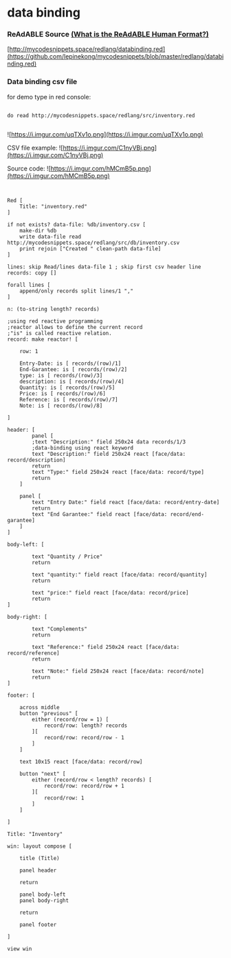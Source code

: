 
# data binding


### ReAdABLE Source [(What is the ReAdABLE Human Format?)](http://readablehumanformat.com)

[http://mycodesnippets.space/redlang/databinding.red](https://github.com/lepinekong/mycodesnippets/blob/master/redlang/databinding.red)


### Data binding csv file

for demo type in red console:


```

do read http://mycodesnippets.space/redlang/src/inventory.red            
        
```


![https://i.imgur.com/uqTXv1o.png](https://i.imgur.com/uqTXv1o.png)
                    
CSV file example: 
![https://i.imgur.com/C1nyVBj.png](https://i.imgur.com/C1nyVBj.png)
                    
Source code:
![https://i.imgur.com/hMCmB5p.png](https://i.imgur.com/hMCmB5p.png)
                    


```


Red [
    Title: "inventory.red"
]

if not exists? data-file: %db/inventory.csv [
    make-dir %db
    write data-file read http://mycodesnippets.space/redlang/src/db/inventory.csv
    print rejoin ["Created " clean-path data-file]
]

lines: skip Read/lines data-file 1 ; skip first csv header line 
records: copy []

forall lines [
    append/only records split lines/1 ","
]

n: (to-string length? records)

;using red reactive programming
;reactor allows to define the current record
;"is" is called reactive relation.
record: make reactor! [

    row: 1

    Entry-Date: is [ records/(row)/1]
    End-Garantee: is [ records/(row)/2]
    type: is [ records/(row)/3]
    description: is [ records/(row)/4]
    Quantity: is [ records/(row)/5]
    Price: is [ records/(row)/6]
    Reference: is [ records/(row)/7]
    Note: is [ records/(row)/8]

]

header: [
        panel [
        ;text "Description:" field 250x24 data records/1/3
        ;data-binding using react keyword
        text "Description:" field 250x24 react [face/data: record/description]
        return
        text "Type:" field 250x24 react [face/data: record/type]
        return        
    ]

    panel [
        text "Entry Date:" field react [face/data: record/entry-date]
        return
        text "End Garantee:" field react [face/data: record/end-garantee]       
    ]  
]

body-left: [

        text "Quantity / Price"
        return

        text "quantity:" field react [face/data: record/quantity]
        return
    
        text "price:" field react [face/data: record/price]
        return    
]

body-right: [

        text "Complements"
        return

        text "Reference:" field 250x24 react [face/data: record/reference]
        return

        text "Note:" field 250x24 react [face/data: record/note]
        return        
]

footer: [

    across middle
    button "previous" [
        either (record/row = 1) [
            record/row: length? records
        ][
            record/row: record/row - 1
        ]
    ]

    text 10x15 react [face/data: record/row] 

    button "next" [
        either (record/row < length? records) [
            record/row: record/row + 1
        ][
            record/row: 1
        ]
    ]
    
]

Title: "Inventory"

win: layout compose [

    title (Title)

    panel header 

    return 

    panel body-left 
    panel body-right

    return

    panel footer
    
]

view win


        
```


